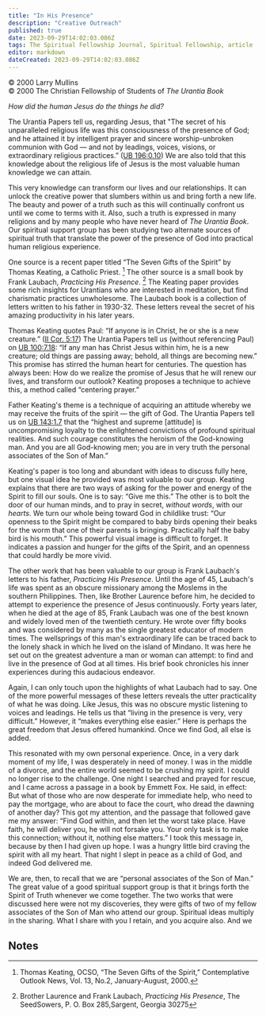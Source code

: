 ```yaml
---
title: "In His Presence"
description: "Creative Outreach"
published: true
date: 2023-09-29T14:02:03.086Z
tags: The Spiritual Fellowship Journal, Spiritual Fellowship, article
editor: markdown
dateCreated: 2023-09-29T14:02:03.086Z
---
```


<p class="v-card v-sheet theme--light gray lighten-3 px-2">© 2000 Larry Mullins<br>© 2000 The Christian Fellowship of Students of <i>The Urantia Book</i></p>

_How did the human Jesus do the things he did?_

The Urantia Papers tell us, regarding Jesus, that "The secret of his unparalleled religious life was this consciousness of the presence of God; and he attained it by intelligent prayer and sincere worship-unbroken communion with God — and not by leadings, voices, visions, or extraordinary religious practices.” ([UB 196:0.10](/en/The_Urantia_Book/196#p0_10)) We are also told that this knowledge about the religious life of Jesus is the most valuable human knowledge we can attain.

This very knowledge can transform our lives and our relationships. It can unlock the creative power that slumbers within us and bring forth a new life. The beauty and power of a truth such as this will continually confront us until we come to terms with it. Also, such a truth is expressed in many religions and by many people who have never heard of _The Urantia Book_. Our spiritual support group has been studying two alternate sources of spiritual truth that translate the power of the presence of God into practical human religious experience.

One source is a recent paper titled “The Seven Gifts of the Spirit” by Thomas Keating, a Catholic Priest. [^1] The other source is a small book by Frank Laubach, _Practicing His Presence_. [^2] The Keating paper provides some rich insights for Urantians who are interested in meditation, but find charismatic practices unwholesome. The Laubach book is a collection of letters written to his father in 1930-32. These letters reveal the secret of his amazing productivity in his later years.

Thomas Keating quotes Paul: “If anyone is in Christ, he or she is a new creature.” ([II Cor. 5:17](/en/Bible/2_Corinthians/5#v17)) The Urantia Papers tell us (without referencing Paul) on [UB 100:7.18](/en/The_Urantia_Book/100#p7_18): “If any man has Christ Jesus within him, he is a new creature; old things are passing away; behold, all things are becoming new.” This promise has stirred the human heart for centuries. The question has always been: How do we realize the promise of Jesus that he will renew our lives, and transform our outlook? Keating proposes a technique to achieve this, a method called “centering prayer.”

Father Keating's theme is a technique of acquiring an attitude whereby we may receive the fruits of the spirit — the gift of God. The Urantia Papers tell us on [UB 143:1.7](/en/The_Urantia_Book/143#p1_7) that the “highest and supreme [attitude] is uncompromising loyalty to the enlightened convictions of profound spiritual realities. And such courage constitutes the heroism of the God-knowing man. And you are all God-knowing men; you are in very truth the personal associates of the Son of Man.”

Keating's paper is too long and abundant with ideas to discuss fully here, but one visual idea he provided was most valuable to our group. Keating explains that there are two ways of asking for the power and energy of the Spirit to fill our souls. One is to say: “Give me this.” The other is to bolt the door of our human minds, and to pray in secret, _without words_, with our _hearts_. We turn our whole being toward God in childlike trust: “Our openness to the Spirit might be compared to baby birds opening their beaks for the worm that one of their parents is bringing. Practically half the baby bird is his mouth.” This powerful visual image is difficult to forget. It indicates a passion and hunger for the gifts of the Spirit, and an openness that could hardly be more vivid.

The other work that has been valuable to our group is Frank Laubach's letters to his father, _Practicing His Presence_. Until the age of 45, Laubach's life was spent as an obscure missionary among the Moslems in the southern Philippines. Then, like Brother Laurence before him, he decided to attempt to experience the presence of Jesus continuously. Forty years later, when he died at the age of 85, Frank Laubach was one of the best known and widely loved men of the twentieth century. He wrote over fifty books and was considered by many as the single greatest educator of modern times. The wellsprings of this man's extraordinary life can be traced back to the lonely shack in which he lived on the island of Mindano. It was here he set out on the greatest adventure a man or woman can attempt: to find and live in the presence of God at all times. His brief book chronicles his inner experiences during this audacious endeavor.

Again, I can only touch upon the highlights of what Laubach had to say. One of the more powerful messages of these letters reveals the utter practicality of what he was doing. Like Jesus, this was no obscure mystic listening to voices and leadings. He tells us that “living in the presence is very, very difficult.” However, it “makes everything else easier.” Here is perhaps the great freedom that Jesus offered humankind. Once we find God, all else is added.

This resonated with my own personal experience. Once, in a very dark moment of my life, I was desperately in need of money. I was in the middle of a divorce, and the entire world seemed to be crushing my spirit. I could no longer rise to the challenge. One night I searched and prayed for rescue, and I came across a passage in a book by Emmett Fox. He said, in effect: But what of those who are now desperate for immediate help, who need to pay the mortgage, who are about to face the court, who dread the dawning of another day? This got my attention, and the passage that followed gave me my answer: “Find God within, and then let the worst take place. Have faith, he will deliver you, he will not forsake you. Your only task is to make this connection; without it, nothing else matters.” I took this message in, because by then I had given up hope. I was a hungry little bird craving the spirit with all my heart. That night I slept in peace as a child of God, and indeed God delivered me.

We are, then, to recall that we are “personal associates of the Son of Man.” The great value of a good spiritual support group is that it brings forth the Spirit of Truth whenever we come together. The two works that were discussed here were not my discoveries, they were gifts of two of my fellow associates of the Son of Man who attend our group. Spiritual ideas multiply in the sharing. What I share with you I retain, and you acquire also. And we

## Notes

[^1]: Thomas Keating, OCSO, “The Seven Gifts of the Spirit,” Contemplative Outlook News, Vol. 13, No.2, January-August, 2000.

[^2]: Brother Laurence and Frank Laubach, _Practicing His Presence_, The SeedSowers, P. O. Box 285,Sargent, Georgia 30275